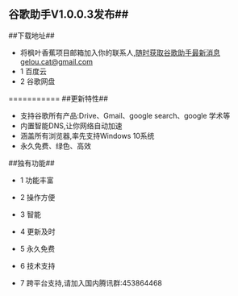 ## 谷歌助手V1.0.0.3发布##
##下载地址##

- 将枫叶香蕉项目邮箱加入你的联系人,随时获取谷歌助手最新消息gelou.cat@gmail.com
- 1 百度云
- 2 谷歌网盘

===========
##更新特性##

- 支持谷歌所有产品:Drive、Gmail、google search、google 学术等
- 内置智能DNS,让你网络自动加速
- 涵盖所有浏览器,率先支持Windows 10系统
- 永久免费、绿色、高效

##独有功能##

- 1 功能丰富

- 2 操作方便

- 3 智能

- 4 更新及时

- 5 永久免费

- 6 技术支持

- 7 跨平台支持,请加入国内腾讯群:453864468


